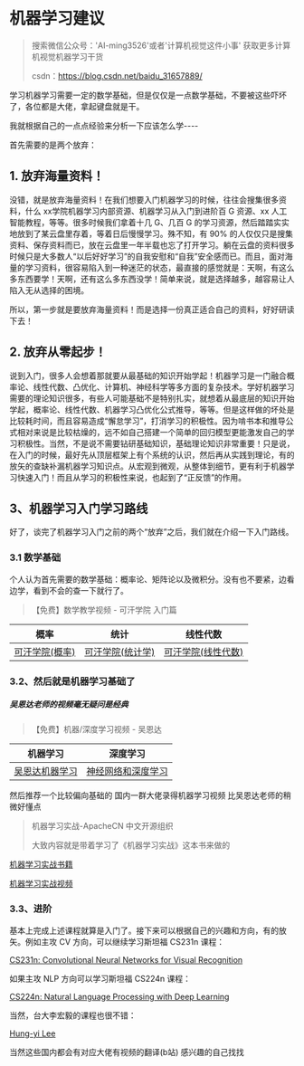 # 机器学习建议

> 搜索微信公众号：'AI-ming3526'或者'计算机视觉这件小事' 获取更多计算机视觉机器学习干货
>
> csdn：https://blog.csdn.net/baidu_31657889/

学习机器学习需要一定的数学基础，但是仅仅是一点数学基础，不要被这些吓坏了，各位都是大佬，拿起键盘就是干。

我就根据自己的一点点经验来分析一下应该怎么学----

首先需要的是两个放弃：

## 1. 放弃海量资料！

没错，就是放弃海量资料！在我们想要入门机器学习的时候，往往会搜集很多资料，什么 xx学院机器学习内部资源、机器学习从入门到进阶百 G 资源、xx 人工智能教程，等等。很多时候我们拿着十几 G、几百 G 的学习资源，然后踏踏实实地放到了某云盘里存着，等着日后慢慢学习。殊不知，有 90% 的人仅仅只是搜集资料、保存资料而已，放在云盘里一年半载也忘了打开学习。躺在云盘的资料很多时候只是大多数人“以后好好学习”的自我安慰和“自我”安全感而已。而且，面对海量的学习资料，很容易陷入到一种迷茫的状态，最直接的感觉就是：天啊，有这么多东西要学！天啊，还有这么多东西没学！简单来说，就是选择越多，越容易让人陷入无从选择的困境。

所以，第一步就是要放弃海量资料！而是选择一份真正适合自己的资料，好好研读下去！

## 2. 放弃从零起步！

说到入门，很多人会想着那就要从最基础的知识开始学起！机器学习是一门融合概率论、线性代数、凸优化、计算机、神经科学等多方面的复杂技术。学好机器学习需要的理论知识很多，有些人可能基础不是特别扎实，就想着从最底层的知识开始学起，概率论、线性代数、机器学习凸优化公式推导，等等。但是这样做的坏处是比较耗时间，而且容易造成“懈怠学习”，打消学习的积极性。因为啃书本和推导公式相对来说是比较枯燥的，远不如自己搭建一个简单的回归模型更能激发自己的学习积极性。当然，不是说不需要钻研基础知识，基础理论知识非常重要！只是说，在入门的时候，最好先从顶层框架上有个系统的认识，然后再从实践到理论，有的放矢的查缺补漏机器学习知识点。从宏观到微观，从整体到细节，更有利于机器学习快速入门！而且从学习的积极性来说，也起到了“正反馈”的作用。

## 3、机器学习入门学习路线

好了，谈完了机器学习入门之前的两个“放弃”之后，我们就在介绍一下入门路线。

### 3.1 数学基础

个人认为首先需要的数学基础：概率论、矩阵论以及微积分。没有也不要紧，边看边学，看到不会的查一下就行了。

> 【免费】数学教学视频 - 可汗学院 入门篇

| 概率                                                         | 统计                                                         | 线性代数                                                     |
| ------------------------------------------------------------ | ------------------------------------------------------------ | ------------------------------------------------------------ |
| [可汗学院(概率)](http://open.163.com/special/Khan/probability.html) | [可汗学院(统计学)](http://open.163.com/special/Khan/khstatistics.html) | [可汗学院(线性代数)](http://open.163.com/special/Khan/linearalgebra.html) |

### 3.2、然后就是机器学习基础了 

##### 吴恩达老师的视频毫无疑问是经典 

> 【免费】机器/深度学习视频 - 吴恩达

| 机器学习                                                     | 深度学习                                                     |
| ------------------------------------------------------------ | ------------------------------------------------------------ |
| [吴恩达机器学习](http://study.163.com/course/courseMain.htm?courseId=1004570029) | [神经网络和深度学习](http://mooc.study.163.com/course/2001281002?tid=2001392029) |

然后推荐一个比较偏向基础的 国内一群大佬录得机器学习视频 比吴恩达老师的稍微好懂点

> 机器学习实战-ApacheCN 中文开源组织 
>
> 大致内容就是带着学习了《机器学习实战》这本书来做的

[机器学习实战书籍](https://github.com/xiaoming3526/ai-ming3526/tree/master/books)

[机器学习实战视频](cwiki.apachecn.org/pages/viewpage.action?pageId=8749100)

### 3.3、进阶

基本上完成上述课程就算是入门了。接下来可以根据自己的兴趣和方向，有的放矢。例如主攻 CV 方向，可以继续学习斯坦福 CS231n 课程：

[CS231n: Convolutional Neural Networks for Visual Recognition](http://cs231n.stanford.edu/)

如果主攻 NLP 方向可以学习斯坦福 CS224n 课程：

[CS224n: Natural Language Processing with Deep Learning](http://web.stanford.edu/class/cs224n/)

当然，台大李宏毅的课程也很不错：

[Hung-yi Lee](http://speech.ee.ntu.edu.tw/~tlkagk/courses.html)

当然这些国内都会有对应大佬有视频的翻译(b站) 感兴趣的自己找找